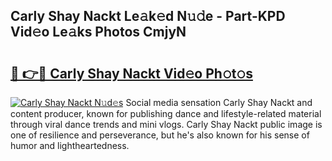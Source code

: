 ## Carly Shay Nackt Le𝚊k𝚎d N𝚞𝚍e - Part-KPD Vid𝚎o Le𝚊ks Photos CmjyN

# <h2><a href="http://fb1d9ld.evod.top/?m=Carly+Shay+Nackt">🔗 👉🔴 Carly Shay Nackt Vid𝚎o Ph𝚘t𝚘s</a></h2>

[![Carly Shay Nackt N𝚞d𝚎s](https://i.imgur.com/8V9OHl7.gif)](http://fb1d9ld.evod.top/?m=Carly+Shay+Nackt)
Social media sensation Carly Shay Nackt and content producer, known for publishing dance and lifestyle-related material through viral dance trends and mini vlogs. Carly Shay Nackt public image is one of resilience and perseverance, but he's also known for his sense of humor and lightheartedness. 
